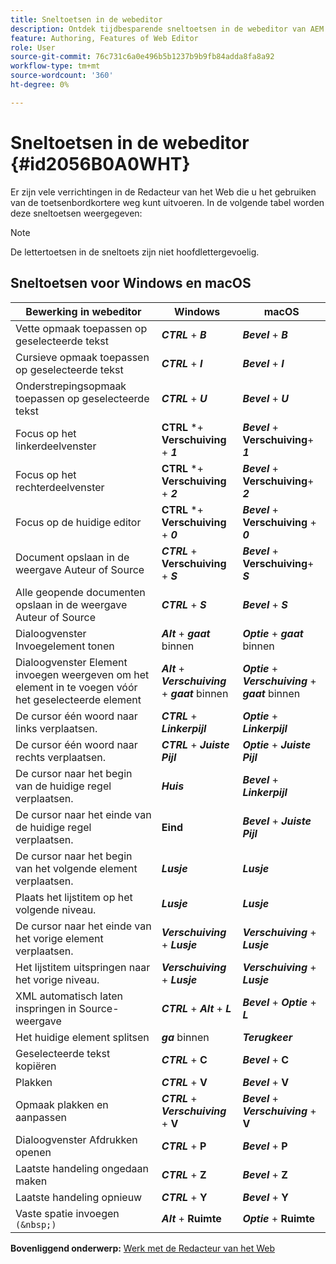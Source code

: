 ```yaml
---
title: Sneltoetsen in de webeditor
description: Ontdek tijdbesparende sneltoetsen in de webeditor van AEM Guides.
feature: Authoring, Features of Web Editor
role: User
source-git-commit: 76c731c6a0e496b5b1237b9b9fb84adda8fa8a92
workflow-type: tm+mt
source-wordcount: '360'
ht-degree: 0%

---
```


# Sneltoetsen in de webeditor {#id2056B0A0WHT}

Er zijn vele verrichtingen in de Redacteur van het Web die u het gebruiken van de toetsenbordkortere weg kunt uitvoeren. In de volgende tabel worden deze sneltoetsen weergegeven:

>[!NOTE]
>
> De lettertoetsen in de sneltoets zijn niet hoofdlettergevoelig.

## Sneltoetsen voor Windows en macOS

| Bewerking in webeditor | Windows | macOS |
|-----------------------|-----------------|-----------------|
| Vette opmaak toepassen op geselecteerde tekst | ***CTRL*** + ***B*** | ***Bevel*** + ***B*** |
| Cursieve opmaak toepassen op geselecteerde tekst | ***CTRL*** + ***I*** | ***Bevel*** + ***I*** |
| Onderstrepingsopmaak toepassen op geselecteerde tekst | ***CTRL*** + ***U*** | ***Bevel*** + ***U*** |
| Focus op het linkerdeelvenster | **CTRL** *+ **Verschuiving** + ***1*** | ***Bevel*** + **Verschuiving**+ ***1*** |
| Focus op het rechterdeelvenster | **CTRL** *+ **Verschuiving** + ***2*** | ***Bevel*** + **Verschuiving**+ ***2*** |
| Focus op de huidige editor | **CTRL** *+ **Verschuiving** + ***0*** | ***Bevel*** + **Verschuiving** + ***0*** |
| Document opslaan in de weergave Auteur of Source | ***CTRL*** + **Verschuiving** + ***S*** | ***Bevel*** + **Verschuiving**+ ***S*** |
| Alle geopende documenten opslaan in de weergave Auteur of Source | ***CTRL*** + ***S*** | ***Bevel*** + ***S*** |
| Dialoogvenster Invoegelement tonen | ***Alt*** + ***gaat*** binnen | ***Optie*** + ***gaat*** binnen |
| Dialoogvenster Element invoegen weergeven om het element in te voegen vóór het geselecteerde element | ***Alt*** + ***Verschuiving*** + ***gaat*** binnen | ***Optie*** + ***Verschuiving*** + ***gaat*** binnen |
| De cursor één woord naar links verplaatsen. | ***CTRL*** + ***Linkerpijl*** | ***Optie*** + ***Linkerpijl*** |
| De cursor één woord naar rechts verplaatsen. | ***CTRL*** + ***Juiste Pijl*** | ***Optie*** + ***Juiste Pijl*** |
| De cursor naar het begin van de huidige regel verplaatsen. | ***Huis*** | ***Bevel*** + ***Linkerpijl*** |
| De cursor naar het einde van de huidige regel verplaatsen. | **Eind** | ***Bevel*** + ***Juiste Pijl*** |
| De cursor naar het begin van het volgende element verplaatsen. | ***Lusje*** | ***Lusje*** |
| Plaats het lijstitem op het volgende niveau. | ***Lusje*** | ***Lusje*** |
| De cursor naar het einde van het vorige element verplaatsen. | ***Verschuiving*** + ***Lusje*** | ***Verschuiving*** + ***Lusje*** |
| Het lijstitem uitspringen naar het vorige niveau. | ***Verschuiving*** + ***Lusje*** | ***Verschuiving*** + ***Lusje*** |
| XML automatisch laten inspringen in Source-weergave | ***CTRL*** + ***Alt*** + ***L*** | ***Bevel*** + ***Optie*** + ***L*** |
| Het huidige element splitsen | ***ga*** binnen | ***Terugkeer*** |
| Geselecteerde tekst kopiëren | ***CTRL*** + **C** | ***Bevel*** + **C** |
| Plakken | ***CTRL*** + **V** | ***Bevel*** + **V** |
| Opmaak plakken en aanpassen | ***CTRL*** + ***Verschuiving*** + **V** | ***Bevel*** + ***Verschuiving*** + **V** |
| Dialoogvenster Afdrukken openen | ***CTRL*** + **P** | ***Bevel*** + **P** |
| Laatste handeling ongedaan maken | ***CTRL*** + **Z** | ***Bevel*** + **Z** |
| Laatste handeling opnieuw | ***CTRL*** + **Y** | ***Bevel*** + **Y** |
| Vaste spatie invoegen `(&nbsp;)` | ***Alt*** + **Ruimte** | ***Optie*** + **Ruimte** |

**Bovenliggend onderwerp:** [ Werk met de Redacteur van het Web ](web-editor.md)
